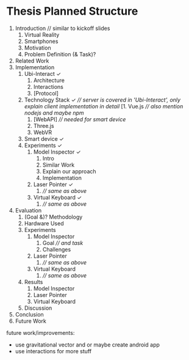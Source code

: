 # Thesis Planned Structure

1. Introduction // similar to kickoff slides
   1. Virtual Reality
   1. Smartphones
   1. Motivation
   1. Problem Definition (& Task)?
1. Related Work
1. Implementation
   1. Ubi-Interact ✓
      1. Architecture
      1. Interactions
      1. [Protocol]
   1. Technology Stack ✓ _// server is covered in 'Ubi-Interact', only explain client implementation in detail_
      [1. Vue.js _// also mention nodejs and maybe npm_
      1. [WebAPI] _// needed for smart device_
      1. Three.js
      1. WebVR
   1. Smart device ✓
   1. Experiments ✓
      1. Model Inspector ✓
         1. Intro
         2. Similar Work
         3. Explain our approach
         4. Implementation
      1. Laser Pointer ✓
         1. _// same as above_
      1. Virtual Keyboard ✓
         1. _// same as above_
1. Evaluation
   1. (Goal &)? Methodology
   1. Hardware Used
   1. Experiments
      1. Model Inspector
         1. Goal _// and task_
         1. Challenges
      1. Laser Pointer
         1. _// same as above_
      1. Virtual Keyboard
         1. _// same as above_
   1. Results
      1. Model Inspector
      1. Laser Pointer
      1. Virtual Keyboard
   1. Discussion
1. Conclusion
1. Future Work

future work/improvements:

- use gravitational vector and or maybe create android app
- use interactions for more stuff
